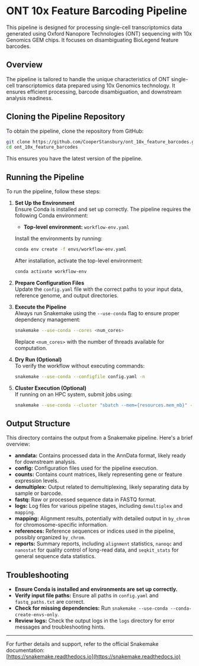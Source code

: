 # ONT 10x Feature Barcoding Pipeline

This pipeline is designed for processing single-cell transcriptomics data generated using Oxford Nanopore Technologies (ONT) sequencing with 10x Genomics GEM chips. It focuses on disambiguating BioLegend feature barcodes.

## Overview

The pipeline is tailored to handle the unique characteristics of ONT single-cell transcriptomics data prepared using 10x Genomics technology. It ensures efficient processing, barcode disambiguation, and downstream analysis readiness.

## Cloning the Pipeline Repository

To obtain the pipeline, clone the repository from GitHub:

```bash
git clone https://github.com/CooperStansbury/ont_10x_feature_barcodes.git
cd ont_10x_feature_barcodes
```

This ensures you have the latest version of the pipeline.

## Running the Pipeline

To run the pipeline, follow these steps:

1.  **Set Up the Environment**  
    Ensure Conda is installed and set up correctly. The pipeline requires the following Conda environment:

    *   **Top-level environment:** `workflow-env.yaml`

    Install the environments by running:

    ```bash
    conda env create -f envs/workflow-env.yaml
    ```

    After installation, activate the top-level environment:

    ```bash
    conda activate workflow-env
    ```

2.  **Prepare Configuration Files**  
    Update the `config.yaml` file with the correct paths to your input data, reference genome, and output directories.

3.  **Execute the Pipeline**  
    Always run Snakemake using the `--use-conda` flag to ensure proper dependency management:

    ```bash
    snakemake --use-conda --cores <num_cores>
    ```

    Replace `<num_cores>` with the number of threads available for computation.

4.  **Dry Run (Optional)**  
    To verify the workflow without executing commands:

    ```bash
    snakemake --use-conda --configfile config.yaml -n
    ```

5.  **Cluster Execution (Optional)**  
    If running on an HPC system, submit jobs using:

    ```bash
    snakemake --use-conda --cluster "sbatch --mem={resources.mem_mb}" --jobs 10
    ```


## Output Structure

This directory contains the output from a Snakemake pipeline. Here's a brief overview:

*   **anndata:** Contains processed data in the AnnData format, likely ready for downstream analysis.
*   **config:** Configuration files used for the pipeline execution.
*   **counts:**  Contains count matrices, likely representing gene or feature expression levels.
*   **demultiplex:**  Output related to demultiplexing, likely separating data by sample or barcode.
*   **fastq:**  Raw or processed sequence data in FASTQ format.
*   **logs:** Log files for various pipeline stages, including `demultiplex` and `mapping`.
*   **mapping:**  Alignment results, potentially with detailed output in `by_chrom` for chromosome-specific information.
*   **references:**  Reference sequences or indices used in the pipeline, possibly organized `by_chrom`.
*   **reports:**  Summary reports, including `alignment` statistics, `nanoqc` and `nanostat` for quality control of long-read data, and `seqkit_stats` for general sequence data statistics.

## Troubleshooting

*   **Ensure Conda is installed and environments are set up correctly.**
*   **Verify input file paths:** Ensure all paths in `config.yaml` and `fastq_paths.txt` are correct.
*   **Check for missing dependencies:** Run `snakemake --use-conda --conda-create-envs-only`.
*   **Review logs:** Check the output logs in the `logs` directory for error messages and troubleshooting hints.

---

For further details and support, refer to the official Snakemake documentation:  
[https://snakemake.readthedocs.io](https://snakemake.readthedocs.io)